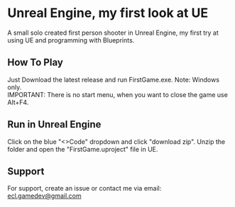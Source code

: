 # Unreal Engine, my first look at UE

A small solo created first person shooter in Unreal Engine, my first try at using UE and programming with Blueprints.
## How To Play

Just Download the latest release and run FirstGame.exe. Note: Windows only.  
IMPORTANT: There is no start menu, when you want to close the game use Alt+F4.
## Run in Unreal Engine

Click on the blue "<>Code" dropdown and click "download zip".
Unzip the folder and open the "FirstGame.uproject" file in UE.
## Support

For support, create an issue or contact me via email: ecl.gamedev@gmail.com
